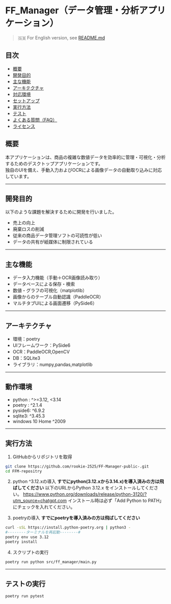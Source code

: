 # FF_Manager（データ管理・分析アプリケーション）
> 🇬🇧 For English version, see [README.md](README.md)

## 目次
- [概要](#概要)
- [開発目的](#開発目的)
- [主な機能](#主な機能)
- [アーキテクチャ](#アーキテクチャ)
- [対応環境](#対応環境)
- [セットアップ](#セットアップ)
- [実行方法](#実行方法)
- [テスト](#テスト)
- [よくある質問（FAQ）](#よくある質問faq)
- [ライセンス](#ライセンス)

## 概要

本アプリケーションは、商品の複雑な数値データを効率的に管理・可視化・分析するためのデスクトップアプリケーションです。  
独自のUIを備え、手動入力およびOCRによる画像データの自動取り込みに対応しています。

---

## 開発目的

以下のような課題を解決するために開発を行いました。

- 売上の向上  
- 廃棄ロスの削減  
- 従来の商品データ管理ソフトの可読性が低い  
- データの共有が紙媒体に制限されている

---

## 主な機能

- データ入力機能（手動＋OCR画像読み取り）
- データベースによる保存・検索
- 数値・グラフの可視化（matplotlib）
- 画像からのテーブル自動認識（PaddleOCR）
- マルチタブUIによる画面遷移（PySide6）

---

## アーキテクチャ

- 環境：poetry
- UIフレームワーク：PySide6            
- OCR：PaddleOCR,OpenCV
- DB：SQLite3 
- ライブラリ：numpy,pandas,matplotlib

---

## 動作環境

- python : ^>=3.12, <3.14
- poetry : ^2.1.4
- pyside6: ^6.9.2
- sqlite3: ^3.45.3
- windows 10 Home ^2009
---

## 実行方法

1. GitHubからリポジトリを取得
```bash
git clone https://github.com/rookie-2525/FF-Manager-public-.git
cd FFM-repositry
```
2. python ^3.12.xの導入
**すでにpython(3.12.xから3.14.x)を導入済みの方は飛ばしてください**
以下のURLからPython 3.12.x をインストールしてください。
https://www.python.org/downloads/release/python-3120/?utm_source=chatgpt.com
インストール時は必ず「Add Python to PATH」にチェックを入れてください。

3. poetryの導入
**すでにpoetryを導入済みの方は飛ばしてください**
```bash
curl -sSL https://install.python-poetry.org | python3 -
#--------ターミナルを再起動--------#
poetry env use 3.12
poetry install
```
4. スクリプトの実行
```bash
poetry run python src/ff_manager/main.py
```

---

## テストの実行
```bash
poetry run pytest
```
